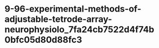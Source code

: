 # 9-96-experimental-methods-of-adjustable-tetrode-array-neurophysiolo_7fa24cb7522d4f74b0bfc05d80d88fc3